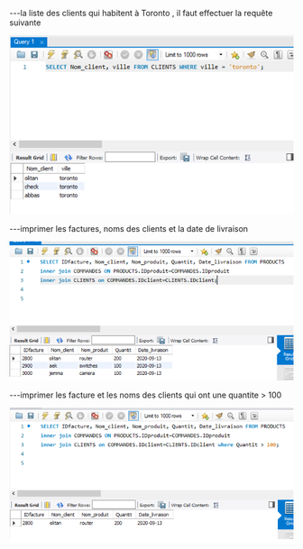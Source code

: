 ---la liste des clients qui habitent à Toronto , il faut effectuer la requête suivante

![](images/r1.png)




---imprimer les factures, noms des clients et la date de livraison

![](images/R3.png)





---imprimer les facture et les noms des clients qui ont une quantite > 100


![](images/r2.png)
  
